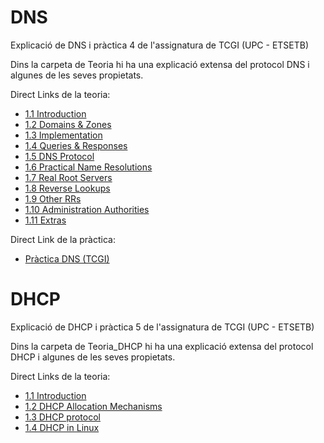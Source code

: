 # DNS
Explicació de DNS i pràctica 4 de l'assignatura de TCGI (UPC - ETSETB)

Dins la carpeta de Teoria hi ha una explicació extensa del protocol DNS i algunes de les seves propietats.

Direct Links de la teoria:

- [1.1 Introduction](/Teoria_DNS/1.1%20Introduction.md)
- [1.2 Domains & Zones](/Teoria_DNS/1.2%20Domains%20&%20Zones.md)
- [1.3 Implementation](/Teoria_DNS/1.3%20Implementation.md)
- [1.4 Queries & Responses](/Teoria_DNS/1.4%20DNS%20Queries&Responses.md)
- [1.5 DNS Protocol](/Teoria_DNS/1.5%20DNS%20Protocol.md)
- [1.6 Practical Name Resolutions](/Teoria_DNS/1.6%20Practical%20Name%20Resolutions.md)
- [1.7 Real Root Servers](/Teoria_DNS/1.7%20Real%20Root%20Servers.md)
- [1.8 Reverse Lookups](/Teoria_DNS/1.8%20Reverse%20Lookups.md)
- [1.9 Other RRs](/Teoria_DNS/1.9%20Other%20RRs.md)
- [1.10 Administration Authorities](/Teoria_DNS/1.10%20Administration%20Authorities.md)
- [1.11 Extras](/Teoria_DNS/1.11%20Extra.md)


Direct Link de la pràctica:

- [Pràctica DNS (TCGI)](/Pràctica/practica.md)



# DHCP

Explicació de DHCP i pràctica 5 de l'assignatura de TCGI (UPC - ETSETB)

Dins la carpeta de Teoria_DHCP hi ha una explicació extensa del protocol DHCP i algunes de les seves propietats.

Direct Links de la teoria:

- [1.1 Introduction](/Teoria_DHCP/1.1%20Introduction.md)
- [1.2 DHCP Allocation Mechanisms](/Teoria_DHCP/1.2%20DHCP%20Allocation%20Mechanisms.md)
- [1.3 DHCP protocol](/Teoria_DHCP/1.3%20DHCP%20protocol.md)
- [1.4 DHCP in Linux](/Teoria_DHCP/1.4%20DHCP%20in%20Linux.md)
